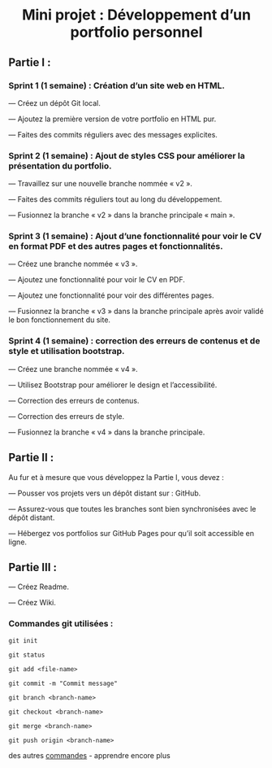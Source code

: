 # <p align="center"> Mini projet : Développement d’un portfolio personnel</p>

## Partie I :
### Sprint 1 (1 semaine) : Création d’un site web en HTML.
— Créez un dépôt Git local.

— Ajoutez la première version de votre portfolio en HTML pur.

— Faites des commits réguliers avec des messages explicites.

### Sprint 2 (1 semaine) : Ajout de styles CSS pour améliorer la présentation du portfolio.
— Travaillez sur une nouvelle branche nommée « v2 ».

— Faites des commits réguliers tout au long du développement.

— Fusionnez la branche « v2 » dans la branche principale « main ».

### Sprint 3 (1 semaine) : Ajout d’une fonctionnalité pour voir le CV en format PDF et des autres pages et fonctionnalités.
— Créez une branche nommée « v3 ».

— Ajoutez une fonctionnalité pour voir le CV en PDF.

— Ajoutez une fonctionnalité pour voir des différentes pages.

— Fusionnez la branche « v3 » dans la branche principale après avoir validé le bon fonctionnement du site.

### Sprint 4 (1 semaine) : correction des erreurs de contenus et de style et utilisation bootstrap.
— Créez une branche nommée « v4 ».

— Utilisez Bootstrap pour améliorer le design et l’accessibilité.

— Correction des erreurs de contenus.

— Correction des erreurs de style.

— Fusionnez la branche « v4 » dans la branche principale.

## Partie II :
Au fur et à mesure que vous développez la Partie I, vous devez :

— Pousser vos projets vers un dépôt distant sur : GitHub.

— Assurez-vous que toutes les branches sont bien synchronisées avec le dépôt distant.

— Hébergez vos portfolios sur GitHub Pages pour qu’il soit accessible en ligne.

## Partie III :

— Créez Readme.

— Créez Wiki.


### Commandes git utilisées :

```
git init

git status

git add <file-name>

git commit -m "Commit message"

git branch <branch-name>

git checkout <branch-name>

git merge <branch-name>

git push origin <branch-name>
```
des autres [commandes](https://git-scm.com/docs) - apprendre encore plus

